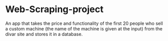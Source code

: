 # Web-Scraping-project
An app that takes the price and functionality of the first 20 people who sell a custom machine (the name of the machine is given at the input) from the divar site and stores it in a database.
